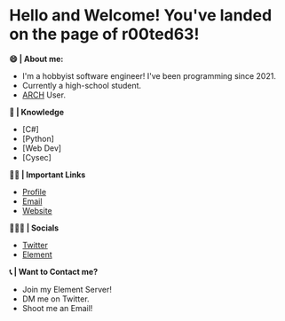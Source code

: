 # Hello and Welcome! You've landed on the page of r00ted63!
**😄 | About me:**
- I'm a hobbyist software engineer! I've been programming since 2021.
- Currently a high-school student.
- [ARCH](https://archlinux.org/) User.

**📔 | Knowledge**
- [C#]
- [Python]
- [Web Dev]
- [Cysec]

**🕴🏽 | Important Links**
- [Profile](https://github.com/r00ted63 "Mason Hood")
- [Email](mailto:mjhood@tutanota.de?subject=Email% "Email")
- [Website](https://mjhdevelopment.net "mjhdevelopment.net")

**👨🏽‍💻 | Socials**
- [Twitter](https://twitter.com/r00ted63)
- [Element](https://matrix.to/#/!MqsRKqcsFRvSuvxXbj:matrix.org?via=matrix.org)

**📞 | Want to Contact me?** 
- Join my Element Server!
- DM me on Twitter.
- Shoot me an Email!
